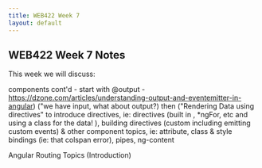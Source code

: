 ```yaml
---
title: WEB422 Week 7
layout: default
---
```


## WEB422 Week 7 Notes

This week we will discuss:

components cont'd - start with @output - https://dzone.com/articles/understanding-output-and-eventemitter-in-angular) ("we have input, what about output?) then ("Rendering Data using directives" to introduce directives, ie: directives (built in , *ngFor, etc and using a class for the data! ), building directives (custom including emitting custom events) & other component topics, ie: attribute, class & style bindings (ie: that colspan error),  pipes, ng-content 

Angular Routing Topics (Introduction)

<br>
